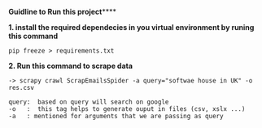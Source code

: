 
**Guidline to Run this project******


**1. install the required dependecies in you virtual environment by runing this command**

    pip freeze > requirements.txt
   
**2.  Run this command to scrape data**

    -> scrapy crawl ScrapEmailsSpider -a query="softwae house in UK" -o res.csv

    query:  based on query will search on google
    -o   :  this tag helps to generate ouput in files (csv, xslx ...)
    -a   : mentioned for arguments that we are passing as query
     
